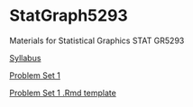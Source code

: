 # StatGraph5293
Materials for Statistical Graphics STAT GR5293

[Syllabus](Syllabus.md)

[Problem Set 1](PSet1.md)

[Problem Set 1 .Rmd template](PSet1.Rmd)

